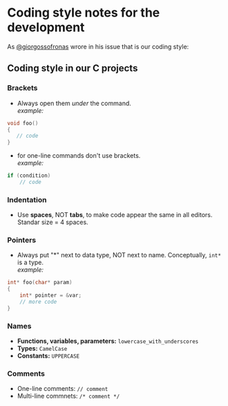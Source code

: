 # **Coding style** notes for the development

As [@giorgossofronas](https://github.com/giorgossofronas) wrore in his issue that is our coding style:

## Coding style in our C projects

### Brackets
- Always open them *under* the command.<br>*example:*
```c
void foo()
{
   // code
}
``` 
- for one-line commands don't use brackets.<br>*example:*
```c
if (condition)
    // code
```
### Indentation
- Use **spaces**, NOT **tabs**, to make code appear the same in all editors. Standar size = 4 spaces.

### Pointers
- Always put "*" next to data type, NOT next to name. Conceptually, `int*` is a type.<br>*example:*
```c
int* foo(char* param)
{
    int* pointer = &var;
    // more code
}
```

### Names
- **Functions, variables, parameters:** `lowercase_with_underscores`
- **Types:** `CamelCase`
- **Constants:** `UPPERCASE`


### Comments
- One-line comments: `// comment`
- Multi-line commnets: `/* comment */`